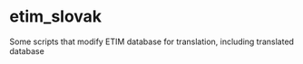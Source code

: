 # etim_slovak
Some scripts that modify ETIM database for translation, including translated database
